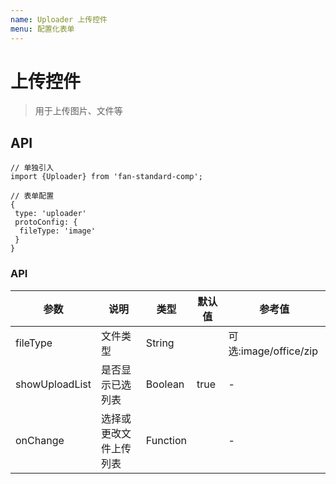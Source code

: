 ```yaml
---
name: Uploader 上传控件
menu: 配置化表单
---
```


# 上传控件

> 用于上传图片、文件等

## API

```
// 单独引入
import {Uploader} from 'fan-standard-comp';

// 表单配置
{
 type: 'uploader'
 protoConfig: {
  fileType: 'image'
 }
}

```
### API
| 参数      | 说明                                      | 类型         | 默认值 | 参考值 |
|----------|------------------------------------------|-------------|-------|-------|
| fileType |文件类型 | String |  |可选:image/office/zip|
| showUploadList | 是否显示已选列表 | Boolean | true  | -|
| onChange |选择或更改文件上传列表 | Function |  | - |
